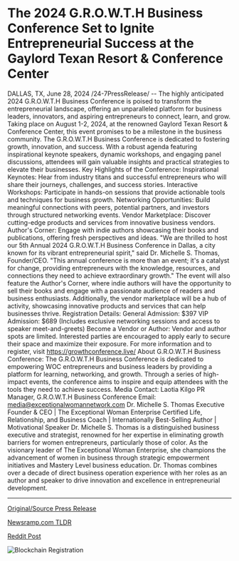 # The 2024 G.R.O.W.T.H Business Conference Set to Ignite Entrepreneurial Success at the Gaylord Texan Resort & Conference Center

DALLAS, TX, June 28, 2024 /24-7PressRelease/ -- The highly anticipated 2024 G.R.O.W.T.H Business Conference is poised to transform the entrepreneurial landscape, offering an unparalleled platform for business leaders, innovators, and aspiring entrepreneurs to connect, learn, and grow. Taking place on August 1-2, 2024, at the renowned Gaylord Texan Resort & Conference Center, this event promises to be a milestone in the business community.  The G.R.O.W.T.H Business Conference is dedicated to fostering growth, innovation, and success. With a robust agenda featuring inspirational keynote speakers, dynamic workshops, and engaging panel discussions, attendees will gain valuable insights and practical strategies to elevate their businesses.  Key Highlights of the Conference:  Inspirational Keynotes: Hear from industry titans and successful entrepreneurs who will share their journeys, challenges, and success stories.  Interactive Workshops: Participate in hands-on sessions that provide actionable tools and techniques for business growth.  Networking Opportunities: Build meaningful connections with peers, potential partners, and investors through structured networking events.  Vendor Marketplace: Discover cutting-edge products and services from innovative business vendors.  Author's Corner: Engage with indie authors showcasing their books and publications, offering fresh perspectives and ideas.  "We are thrilled to host our 5th Annual 2024 G.R.O.W.T.H Business Conference in Dallas, a city known for its vibrant entrepreneurial spirit," said Dr. Michelle S. Thomas, Founder/CEO. "This annual conference is more than an event; it's a catalyst for change, providing entrepreneurs with the knowledge, resources, and connections they need to achieve extraordinary growth."  The event will also feature the Author's Corner, where indie authors will have the opportunity to sell their books and engage with a passionate audience of readers and business enthusiasts. Additionally, the vendor marketplace will be a hub of activity, showcasing innovative products and services that can help businesses thrive.  Registration Details:  General Admission: $397 VIP Admission: $689 (Includes exclusive networking sessions and access to speaker meet-and-greets)  Become a Vendor or Author:  Vendor and author spots are limited. Interested parties are encouraged to apply early to secure their space and maximize their exposure.  For more information and to register, visit https://growthconference.live/  About G.R.O.W.T.H Business Conference:  The G.R.O.W.T.H Business Conference is dedicated to empowering WOC entrepreneurs and business leaders by providing a platform for learning, networking, and growth. Through a series of high-impact events, the conference aims to inspire and equip attendees with the tools they need to achieve success.  Media Contact:  Laotia Kilgo PR Manager, G.R.O.W.T.H Business Conference Email: media@exceptionalwomannetwork.com  Dr. Michelle S. Thomas Executive Founder & CEO | The Exceptional Woman Enterprise Certified Life, Relationship, and Business Coach | Internationally Best-Selling Author | Motivational Speaker  Dr. Michelle S. Thomas is a distinguished business executive and strategist, renowned for her expertise in eliminating growth barriers for women entrepreneurs, particularly those of color. As the visionary leader of The Exceptional Woman Enterprise, she champions the advancement of women in business through strategic empowerment initiatives and Mastery Level business education. Dr. Thomas combines over a decade of direct business operation experience with her roles as an author and speaker to drive innovation and excellence in entrepreneurial development. 

---

[Original/Source Press Release](https://www.24-7pressrelease.com/press-release/512081/the-2024-growth-business-conference-set-to-ignite-entrepreneurial-success-at-the-gaylord-texan-resort-conference-center)
                    

[Newsramp.com TLDR](None) 



[Reddit Post](https://www.reddit.com/r/StartupBusinessNews/comments/1dqdovu/2024_growth_business_conference_transforming_the/) 



![Blockchain Registration](https://cdn.newsramp.app/24-7PressRelease/qrcode/246/28/rush0eME.webp)